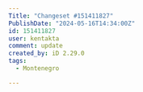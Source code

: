 ```yaml
---
Title: "Changeset #151411827"
PublishDate: "2024-05-16T14:34:00Z"
id: 151411827
user: kentakta
comment: update
created_by: iD 2.29.0
tags:
  - Montenegro

---
```

